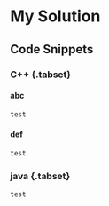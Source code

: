 # My Solution

## Code Snippets

### C++ {.tabset}
#### abc
```cpp
test
```
#### def
```cpp
test
```

### java {.tabset}
```java
test
```

